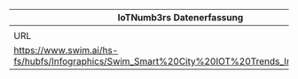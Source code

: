 |IoTNumb3rs Datenerfassung|||||||||||
| ---- | ---- | ---- | ---- | ---- | ---- | ---- | ---- | ---- | ---- | ---- |
||||||||||||
|URL|home_url|filename|device_class|device_count|market_class|market_volume|prognosis_year|publication_year|authorship_class|Dropbox folder|
|https://www.swim.ai/hs-fs/hubfs/Infographics/Swim_Smart%20City%20IOT%20Trends_Infographic.jpg|https://www.swim.ai/resources/infographic-smart-city-iot-trends|file8_Swim_Smart%20City%20IOT%20Trends_Infographic.jpg||||||||Pattoho/20181118-0006|
